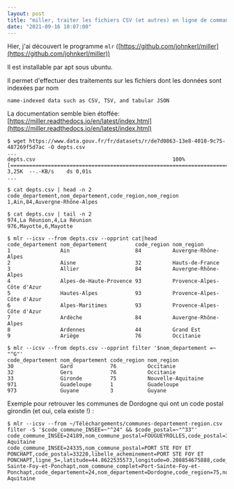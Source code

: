 ```yaml
---
layout: post
title: "miller, traiter les fichiers CSV (et autres) en ligne de commande"
date: "2021-09-16 10:07:00"
---
```


Hier, j'ai découvert le programme `mlr` ([https://github.com/johnkerl/miller](https://github.com/johnkerl/miller))

Il est installable par apt sous ubuntu.

Il permet d'effectuer des traitements sur les fichiers dont les données sont indexées par nom 

```name-indexed data such as CSV, TSV, and tabular JSON``` 

La documentation semble bien étoffée: [https://miller.readthedocs.io/en/latest/index.html](https://miller.readthedocs.io/en/latest/index.html)

```text
$ wget https://www.data.gouv.fr/fr/datasets/r/de7d0863-13e8-4010-9c75-487269f5d7ac -O depts.csv
...
depts.csv                                            100%[=====================================================================================================================>]   3,25K  --.-KB/s    ds 0,01s   
...

$ cat depts.csv | head -n 2
code_departement,nom_departement,code_region,nom_region
1,Ain,84,Auvergne-Rhône-Alpes

$ cat depts.csv | tail -n 2
974,La Réunion,4,La Réunion
976,Mayotte,6,Mayotte

$ mlr --icsv --from depts.csv --opprint cat|head
code_departement nom_departement         code_region nom_region
1                Ain                     84          Auvergne-Rhône-Alpes
2                Aisne                   32          Hauts-de-France
3                Allier                  84          Auvergne-Rhône-Alpes
4                Alpes-de-Haute-Provence 93          Provence-Alpes-Côte d'Azur
5                Hautes-Alpes            93          Provence-Alpes-Côte d'Azur
6                Alpes-Maritimes         93          Provence-Alpes-Côte d'Azur
7                Ardèche                 84          Auvergne-Rhône-Alpes
8                Ardennes                44          Grand Est
9                Ariège                  76          Occitanie

$ mlr --icsv --from depts.csv --opprint filter '$nom_departement =~ "^G"'
code_departement nom_departement code_region nom_region
30               Gard            76          Occitanie
32               Gers            76          Occitanie
33               Gironde         75          Nouvelle-Aquitaine
971              Guadeloupe      1           Guadeloupe
973              Guyane          3           Guyane
```

Exemple pour retrouver les communes de Dordogne qui ont un code postal girondin (et oui, cela existe !) : 

```text
$ mlr --icsv --from ~/Téléchargements/communes-departement-region.csv filter -S '$code_commune_INSEE=~"^24" && $code_postal=~"^33"'
code_commune_INSEE=24189,nom_commune_postal=FOUGUEYROLLES,code_postal=33220,libelle_acheminement=FOUGUEYROLLES,ligne_5=,latitude=44.8684209151,longitude=0.188754198495,code_commune=189,article=,nom_commune=Fougueyrolles,nom_commune_complet=Fougueyrolles,code_departement=24,nom_departement=Dordogne,code_region=75,nom_region=Nouvelle-Aquitaine
code_commune_INSEE=24335,nom_commune_postal=PORT STE FOY ET PONCHAPT,code_postal=33220,libelle_acheminement=PORT STE FOY ET PONCHAPT,ligne_5=,latitude=44.8622535573,longitude=0.208854675888,code_commune=335,article=,nom_commune=Port-Sainte-Foy-et-Ponchapt,nom_commune_complet=Port-Sainte-Foy-et-Ponchapt,code_departement=24,nom_departement=Dordogne,code_region=75,nom_region=Nouvelle-Aquitaine
```
